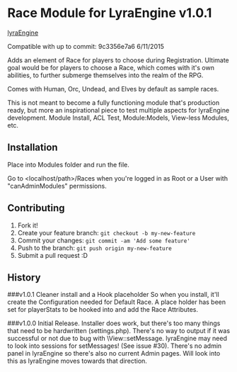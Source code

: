 # Race Module for LyraEngine  v1.0.1
[lyraEngine](http://lyraengine.com/)

Compatible with up to commit: 9c3356e7a6 6/11/2015

Adds an element of Race for players to choose during Registration. Ultimate goal would be for players to choose a Race, which comes with it's own abilities, to further submerge themselves into the realm of the RPG.

Comes with Human, Orc, Undead, and Elves by default as sample races.

This is not meant to become a fully functioning module that's production ready, but more an inspirational piece to test multiple aspects for lyraEngine development. Module Install, ACL Test, Module:Models, View-less Modules, etc.

## Installation

Place into Modules folder and run the file.

Go to <localhost/path>/Races when you're logged in as Root or a User with "canAdminModules" permissions.

## Contributing

1. Fork it!
2. Create your feature branch: `git checkout -b my-new-feature`
3. Commit your changes: `git commit -am 'Add some feature'`
4. Push to the branch: `git push origin my-new-feature`
5. Submit a pull request :D

## History

###v1.0.1 Cleaner install and a Hook placeholder
So when you install, it'll create the Configuration needed for Default Race.
A place holder has been set for playerStats to be hooked into and add the Race Attributes.

###v1.0.0 Initial Release.
Installer does work, but there's too many things that need to be hardwritten (settings.php). 
There's no way to output if it was successful or not due to bug with \View::setMessage. lyraEngine may need to look into sessions for setMessages! (See issue #30).
There's no admin panel in lyraEngine so there's also no current Admin pages. Will look into this as lyraEngine moves towards that direction.